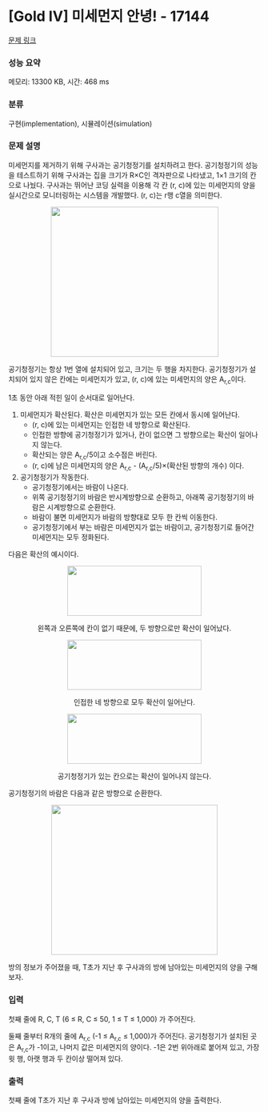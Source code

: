# [Gold IV] 미세먼지 안녕! - 17144 

[문제 링크](https://www.acmicpc.net/problem/17144) 

### 성능 요약

메모리: 13300 KB, 시간: 468 ms

### 분류

구현(implementation), 시뮬레이션(simulation)

### 문제 설명

<p>미세먼지를 제거하기 위해 구사과는 공기청정기를 설치하려고 한다. 공기청정기의 성능을 테스트하기 위해 구사과는 집을 크기가 R×C인 격자판으로 나타냈고, 1×1 크기의 칸으로 나눴다. 구사과는 뛰어난 코딩 실력을 이용해 각 칸 (r, c)에 있는 미세먼지의 양을 실시간으로 모니터링하는 시스템을 개발했다. (r, c)는 r행 c열을 의미한다.</p>

<p style="text-align: center;"><img alt="" src="" style="width: 335px; height: 300px;"></p>

<p>공기청정기는 항상 1번 열에 설치되어 있고, 크기는 두 행을 차지한다. 공기청정기가 설치되어 있지 않은 칸에는 미세먼지가 있고, (r, c)에 있는 미세먼지의 양은 A<sub>r,c</sub>이다.</p>

<p>1초 동안 아래 적힌 일이 순서대로 일어난다.</p>

<ol>
	<li>미세먼지가 확산된다. 확산은 미세먼지가 있는 모든 칸에서 동시에 일어난다.
	<ul>
		<li>(r, c)에 있는 미세먼지는 인접한 네 방향으로 확산된다.</li>
		<li>인접한 방향에 공기청정기가 있거나, 칸이 없으면 그 방향으로는 확산이 일어나지 않는다.</li>
		<li>확산되는 양은 A<sub>r,c</sub>/5이고 소수점은 버린다.</li>
		<li>(r, c)에 남은 미세먼지의 양은 A<sub>r,c</sub> - (A<sub>r,c</sub>/5)×(확산된 방향의 개수) 이다.</li>
	</ul>
	</li>
	<li>공기청정기가 작동한다.
	<ul>
		<li>공기청정기에서는 바람이 나온다.</li>
		<li>위쪽 공기청정기의 바람은 반시계방향으로 순환하고, 아래쪽 공기청정기의 바람은 시계방향으로 순환한다.</li>
		<li>바람이 불면 미세먼지가 바람의 방향대로 모두 한 칸씩 이동한다.</li>
		<li>공기청정기에서 부는 바람은 미세먼지가 없는 바람이고, 공기청정기로 들어간 미세먼지는 모두 정화된다.</li>
	</ul>
	</li>
</ol>

<p>다음은 확산의 예시이다.</p>

<p style="text-align: center;"><img alt="" src="" style="width: 268px; height: 100px;"></p>

<p style="text-align: center;">왼쪽과 오른쪽에 칸이 없기 때문에, 두 방향으로만 확산이 일어났다.</p>

<p style="text-align: center;"><img alt="" src="" style="width: 268px; height: 100px;"></p>

<p style="text-align: center;">인접한 네 방향으로 모두 확산이 일어난다.</p>

<p style="text-align: center;"><img alt="" src="" style="width: 268px; height: 100px;"></p>

<p style="text-align: center;">공기청정기가 있는 칸으로는 확산이 일어나지 않는다.</p>

<p>공기청정기의 바람은 다음과 같은 방향으로 순환한다.</p>

<p style="text-align: center;"><img alt="" src="" style="width: 332px; height: 300px;"></p>

<p>방의 정보가 주어졌을 때, T초가 지난 후 구사과의 방에 남아있는 미세먼지의 양을 구해보자.</p>

### 입력 

 <p>첫째 줄에 R, C, T (6 ≤ R, C ≤ 50, 1 ≤ T ≤ 1,000) 가 주어진다.</p>

<p>둘째 줄부터 R개의 줄에 A<sub>r,c</sub> (-1 ≤ A<sub>r,c</sub> ≤ 1,000)가 주어진다. 공기청정기가 설치된 곳은 A<sub>r,c</sub>가 -1이고, 나머지 값은 미세먼지의 양이다. -1은 2번 위아래로 붙어져 있고, 가장 윗 행, 아랫 행과 두 칸이상 떨어져 있다.</p>

### 출력 

 <p>첫째 줄에 T초가 지난 후 구사과 방에 남아있는 미세먼지의 양을 출력한다.</p>

